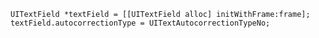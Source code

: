     UITextField *textField = [[UITextField alloc] initWithFrame:frame];
    textField.autocorrectionType = UITextAutocorrectionTypeNo;